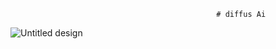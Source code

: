                                                   # diffus Ai 

![Untitled design](https://github.com/user-attachments/assets/3c40f1c5-8d44-49c7-a6dc-51996622e16a)
